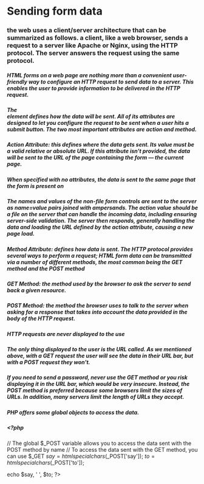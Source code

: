 # Sending form data

###  the web uses a client/server architecture that can be summarized as follows. a client, like a web browser, sends a request to a server like Apache or Nginx, using the HTTP protocol. The server answers the request using the same protocol.

##### HTML forms on a web page are nothing more than a convenient user-friendly way to configure an HTTP request to send data to a server. This enables the user to provide information to be delivered in the HTTP request.

##### The <form> element defines how the data will be sent. All of its attributes are designed to let you configure the request to be sent when a user hits a submit button. The two most important attributes are action and method.

##### Action Attribute: this defines where the data gets sent. Its value must be a valid relative or absolute URL. If this attribute isn't provided, the data will be sent to the URL of the page containing the form — the current page.

##### When specified with no attributes, the <form> data is sent to the same page that the form is present on

##### The names and values of the non-file form controls are sent to the server as name=value pairs joined with ampersands. The action value should be a file on the server that can handle the incoming data, including ensuring server-side validation. The server then responds, generally handling the data and loading the URL defined by the action attribute, causing a new page load.

##### Method Attribute: defines how data is sent. The HTTP protocol provides several ways to perform a request; HTML form data can be transmitted via a number of different methods, the most common being the GET method and the POST method

##### GET Method: the method used by the browser to ask the server to send back a given resource.

##### POST Method: the method the browser uses to talk to the server when asking for a response that takes into account the data provided in the body of the HTTP request.

##### HTTP requests are never displayed to the use

##### The only thing displayed to the user is the URL called. As we mentioned above, with a GET request the user will see the data in their URL bar, but with a POST request they won't. 

##### If you need to send a password, never use the GET method or you risk displaying it in the URL bar, which would be very insecure. Instead, the POST method is preferred because some browsers limit the sizes of URLs. In addition, many servers limit the length of URLs they accept.

##### PHP offers some global objects to access the data. 

##### <?php
  // The global $_POST variable allows you to access the data sent with the POST method by name
  // To access the data sent with the GET method, you can use $_GET
  $say = htmlspecialchars($_POST['say']);
  $to  = htmlspecialchars($_POST['to']);

  echo  $say, ' ', $to;
?>

